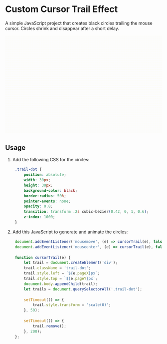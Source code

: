 # Custom Cursor Trail Effect

A simple JavaScript project that creates black circles trailing the mouse cursor. Circles shrink and disappear after a short delay.

![Cursor Trail Demo](./cursor_trail.gif)

## Usage

1. Add the following CSS for the circles:

   ```css
    .trail-dot {
        position: absolute;
        width: 30px;
        height: 30px;
        background-color: black;
        border-radius: 50%;
        pointer-events: none;
        opacity: 0.8;
        transition: transform .2s cubic-bezier(0.42, 0, 1, 0.6);
        z-index: 1000; 
    }
   ```

2. Add this JavaScript to generate and animate the circles:

   ```javascript
    document.addEventListener('mousemove', (e) => cursorTrail(e), false);
    document.addEventListener('mouseenter', (e) => cursorTrail(e), false);

    function cursorTrail(e) {
        let trail = document.createElement('div');
        trail.className = 'trail-dot';
        trail.style.left = `${e.pageX}px`;  
        trail.style.top = `${e.pageY}px`;
        document.body.appendChild(trail);
        let trails = document.querySelectorAll('.trail-dot');    

        setTimeout(() => {
            trail.style.transform = 'scale(0)';
        }, 50);

        setTimeout(() => {
            trail.remove();
        }, 200);
    };
   ```